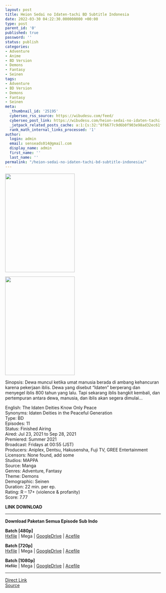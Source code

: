 ```yaml
---
layout: post
title: Heion Sedai no Idaten-tachi BD Subtitle Indonesia
date: 2022-03-30 04:22:30.000000000 +00:00
type: post
parent_id: '0'
published: true
password: ''
status: publish
categories:
- Adventure
- Anime
- BD Version
- Demons
- Fantasy
- Seinen
tags:
- Adventure
- BD Version
- Demons
- Fantasy
- Seinen
meta:
  _thumbnail_id: '25195'
  cyberseo_rss_source: https://wibudesu.com/feed/
  cyberseo_post_link: https://wibudesu.com/heion-sedai-no-idaten-tachi-subtitle-indonesia/?utm_source=rss&utm_medium=rss&utm_campaign=heion-sedai-no-idaten-tachi-subtitle-indonesia
  _jetpack_related_posts_cache: a:1:{s:32:"8f6677c9d6b0f903e98ad32ec61f8deb";a:2:{s:7:"expires";i:1653080757;s:7:"payload";a:3:{i:0;a:1:{s:2:"id";i:25129;}i:1;a:1:{s:2:"id";i:25693;}i:2;a:1:{s:2:"id";i:25507;}}}}
  rank_math_internal_links_processed: '1'
author:
  login: admin
  email: senseads014@gmail.com
  display_name: admin
  first_name: ''
  last_name: ''
permalink: "/heion-sedai-no-idaten-tachi-bd-subtitle-indonesia/"
---
```

<p><img class="aligncenter size-full wp-image-106834" src="{{ site.baseurl }}/assets/2022/03/115173.jpg" alt width="225" height="318" /></p>
<div><img class="aligncenter size-full wp-image-106834" src="{{ site.baseurl }}/assets/2022/03/115173.jpg" alt width="225" height="318" /></div>
<p>Sinopsis: Dewa muncul ketika umat manusia berada di ambang kehancuran karena pekerjaan iblis. Dewa yang disebut “Idaten” berperang dan menyegel iblis 800 tahun yang lalu. Tapi sekarang iblis bangkit kembali, dan pertempuran antara dewa, manusia, dan iblis akan segera dimulai…</p>
<p>English: The Idaten Deities Know Only Peace<br />Synonyms: Idaten Deities in the Peaceful Generation<br />Type: BD<br />Episodes: 11<br />Status: Finished Airing<br />Aired: Jul 23, 2021 to Sep 28, 2021<br />Premiered: Summer 2021<br />Broadcast: Fridays at 00:55 (JST)<br />Producers: Aniplex, Dentsu, Hakusensha, Fuji TV, GREE Entertainment<br />Licensors: None found, add some<br />Studios: MAPPA<br />Source: Manga<br />Genres: Adventure, Fantasy<br />Theme: Demons<br />Demographic: Seinen<br />Duration: 22 min. per ep.<br />Rating: R – 17+ (violence &amp; profanity)<br />Score: 7.77</p>
<p><strong>LINK DOWNLOAD</strong></p>
<hr />
<p><strong>Download Paketan Semua Episode Sub Indo</strong></p>
<p><strong>Batch [480p]</strong><br /><a href="https://hxfile.co/2jcu2zxeod0r">Hxfile</a> | Mega | <a href="https://drive.google.com/uc?id=1mvTF9zC3XsXKitPRP7mffAyZgMzetu6j">GoogleDrive</a> | <a href="https://acefile.co/f/71307927/wibudesu-segel-iblis-bangkit-pertempuran-dengan-dewa-bd-480p-rar">Acefile</a></p>
<p><strong>Batch [720p]</strong><br /><a href="https://hxfile.co/78g2s9qu2mnm">Hxfile</a> | Mega | <a href="https://drive.google.com/uc?id=1eJO3fV0_VTszPp_UIQJUFvKuw_duC8rZ">GoogleDrive</a> | <a href="https://acefile.co/f/71307932/wibudesu-segel-iblis-bangkit-pertempuran-dengan-dewa-bd-720p-rar">Acefile</a></p>
<p><strong>Batch [1080p]</strong><br /><del>Hxfile</del> | Mega | <a href="https://drive.google.com/uc?id=1c3dZIpi9dDX3r3KDo3Hlp1v3kahyeyj-">GoogleDrive</a> | <a href="https://acefile.co/f/71307936/wibudesu-segel-iblis-bangkit-pertempuran-dengan-dewa-bd-1080p-rar">Acefile</a></p>
<hr />
<link rel="stylesheet" href="https://cdnjs.cloudflare.com/ajax/libs/font-awesome/4.7.0/css/font-awesome.min.css" />
<div class="divbtn"> <a href="https://handymansurrender.com/fihup8buzv?key=94550f7ce39444073321dde3b8782f97" class="btn"><i class="fa fa-download"></i> Direct Link</a> <br /><a href="https://wibudesu.com/heion-sedai-no-idaten-tachi-subtitle-indonesia/?utm_source=rss&utm_medium=rss&utm_campaign=heion-sedai-no-idaten-tachi-subtitle-indonesia">Source</a> </div>

